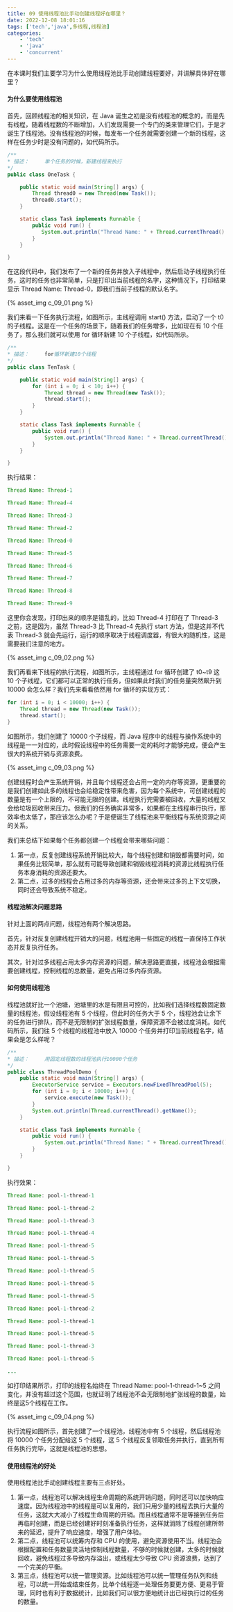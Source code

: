 ```yaml
---
title: 09 使用线程池比手动创建线程好在哪里？
date: 2022-12-08 18:01:16
tags: ['tech','java',多线程,线程池]
categories: 
    - 'tech'
    - 'java'
    - 'concurrent'
---
```


在本课时我们主要学习为什么使用线程池比手动创建线程要好，并讲解具体好在哪里？

<!-- more -->

#### 为什么要使用线程池

首先，回顾线程池的相关知识，在 Java 诞生之初是没有线程池的概念的，而是先有线程，随着线程数的不断增加，人们发现需要一个专门的类来管理它们，于是才诞生了线程池。没有线程池的时候，每发布一个任务就需要创建一个新的线程，这样在任务少时是没有问题的，如代码所示。

```java
/** 
* 描述：     单个任务的时候，新建线程来执行 
*/ 
public class OneTask { 

    public static void main(String[] args) { 
        Thread thread0 = new Thread(new Task());
        thread0.start();
    } 

    static class Task implements Runnable { 
        public void run() { 
           System.out.println("Thread Name: " + Thread.currentThread().getName());
        } 
    } 

}
```

在这段代码中，我们发布了一个新的任务并放入子线程中，然后启动子线程执行任务，这时的任务也非常简单，只是打印出当前线程的名字，这种情况下，打印结果显示 Thread Name: Thread-0，即我们当前子线程的默认名字。

{% asset_img c_09_01.png %}

我们来看一下任务执行流程，如图所示，主线程调用 start() 方法，启动了一个 t0 的子线程。这是在一个任务的场景下，随着我们的任务增多，比如现在有 10 个任务了，那么我们就可以使用 for 循环新建 10 个子线程，如代码所示。

```java
/** 
* 描述：     for循环新建10个线程 
*/ 
public class TenTask { 

    public static void main(String[] args) { 
        for (int i = 0; i < 10; i++) { 
            Thread thread = new Thread(new Task());
            thread.start();
        } 
    } 

    static class Task implements Runnable { 
        public void run() { 
            System.out.println("Thread Name: " + Thread.currentThread().getName());
        } 
    } 

}
```

执行结果：

```java
Thread Name: Thread-1

Thread Name: Thread-4

Thread Name: Thread-3

Thread Name: Thread-2

Thread Name: Thread-0

Thread Name: Thread-5

Thread Name: Thread-6

Thread Name: Thread-7

Thread Name: Thread-8

Thread Name: Thread-9
```

这里你会发现，打印出来的顺序是错乱的，比如 Thread-4 打印在了 Thread-3 之前，这是因为，虽然 Thread-3 比 Thread-4 先执行 start 方法，但是这并不代表 Thread-3 就会先运行，运行的顺序取决于线程调度器，有很大的随机性，这是需要我们注意的地方。

{% asset_img c_09_02.png %}

我们再看来下线程的执行流程，如图所示，主线程通过 for 循环创建了 t0~t9 这 10 个子线程，它们都可以正常的执行任务，但如果此时我们的任务量突然飙升到 10000 会怎么样？我们先来看看依然用 for 循环的实现方式：

```java
for (int i = 0; i < 10000; i++) {
    Thread thread = new Thread(new Task());
    thread.start();
}
```

如图所示，我们创建了 10000 个子线程，而 Java 程序中的线程与操作系统中的线程是一一对应的，此时假设线程中的任务需要一定的耗时才能够完成，便会产生很大的系统开销与资源浪费。

{% asset_img c_09_03.png %}

创建线程时会产生系统开销，并且每个线程还会占用一定的内存等资源，更重要的是我们创建如此多的线程也会给稳定性带来危害，因为每个系统中，可创建线程的数量是有一个上限的，不可能无限的创建。线程执行完需要被回收，大量的线程又会给垃圾回收带来压力。但我们的任务确实非常多，如果都在主线程串行执行，那效率也太低了，那应该怎么办呢？于是便诞生了线程池来平衡线程与系统资源之间的关系。

我们来总结下如果每个任务都创建一个线程会带来哪些问题：

1. 第一点，反复创建线程系统开销比较大，每个线程创建和销毁都需要时间，如果任务比较简单，那么就有可能导致创建和销毁线程消耗的资源比线程执行任务本身消耗的资源还要大。
2. 第二点，过多的线程会占用过多的内存等资源，还会带来过多的上下文切换，同时还会导致系统不稳定。


#### 线程池解决问题思路

针对上面的两点问题，线程池有两个解决思路。

首先，针对反复创建线程开销大的问题，线程池用一些固定的线程一直保持工作状态并反复执行任务。

其次，针对过多线程占用太多内存资源的问题，解决思路更直接，线程池会根据需要创建线程，控制线程的总数量，避免占用过多内存资源。


#### 如何使用线程池

线程池就好比一个池塘，池塘里的水是有限且可控的，比如我们选择线程数固定数量的线程池，假设线程池有 5 个线程，但此时的任务大于 5 个，线程池会让余下的任务进行排队，而不是无限制的扩张线程数量，保障资源不会被过度消耗。如代码所示，我们往 5 个线程的线程池中放入 10000 个任务并打印当前线程名字，结果会是怎么样呢？

```java
/** 
* 描述：     用固定线程数的线程池执行10000个任务 
*/ 
public class ThreadPoolDemo { 
    public static void main(String[] args) { 
        ExecutorService service = Executors.newFixedThreadPool(5);
        for (int i = 0; i < 10000; i++) { 
            service.execute(new Task());
        } 
        System.out.println(Thread.currentThread().getName());
    } 

    static class Task implements Runnable { 
        public void run() { 
            System.out.println("Thread Name: " + Thread.currentThread().getName());
        } 
    } 

}
```

执行效果：

```java
Thread Name: pool-1-thread-1

Thread Name: pool-1-thread-2

Thread Name: pool-1-thread-3

Thread Name: pool-1-thread-4

Thread Name: pool-1-thread-5

Thread Name: pool-1-thread-5

Thread Name: pool-1-thread-5

Thread Name: pool-1-thread-5

Thread Name: pool-1-thread-5

Thread Name: pool-1-thread-2

Thread Name: pool-1-thread-1

Thread Name: pool-1-thread-5

Thread Name: pool-1-thread-3

Thread Name: pool-1-thread-5

...

```

如打印结果所示，打印的线程名始终在 Thread Name: pool-1-thread-1~5 之间变化，并没有超过这个范围，也就证明了线程池不会无限制地扩张线程的数量，始终是这5个线程在工作。

{% asset_img c_09_04.png %}

执行流程如图所示，首先创建了一个线程池，线程池中有 5 个线程，然后线程池将 10000 个任务分配给这 5 个线程，这 5 个线程反复领取任务并执行，直到所有任务执行完毕，这就是线程池的思想。


#### 使用线程池的好处

使用线程池比手动创建线程主要有三点好处。

1. 第一点，线程池可以解决线程生命周期的系统开销问题，同时还可以加快响应速度。因为线程池中的线程是可以复用的，我们只用少量的线程去执行大量的任务，这就大大减小了线程生命周期的开销。而且线程通常不是等接到任务后再临时创建，而是已经创建好时刻准备执行任务，这样就消除了线程创建所带来的延迟，提升了响应速度，增强了用户体验。
2. 第二点，线程池可以统筹内存和 CPU 的使用，避免资源使用不当。线程池会根据配置和任务数量灵活地控制线程数量，不够的时候就创建，太多的时候就回收，避免线程过多导致内存溢出，或线程太少导致 CPU 资源浪费，达到了一个完美的平衡。
3. 第三点，线程池可以统一管理资源。比如线程池可以统一管理任务队列和线程，可以统一开始或结束任务，比单个线程逐一处理任务要更方便、更易于管理，同时也有利于数据统计，比如我们可以很方便地统计出已经执行过的任务的数量。
